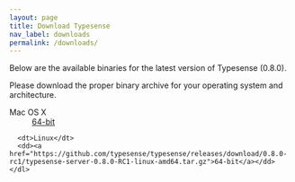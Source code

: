 ```yaml
---
layout: page
title: Download Typesense
nav_label: downloads
permalink: /downloads/
---
```


<div class="row no-gutters">
  <div class="col-md-8">
    <p>Below are the available binaries for the latest version of Typesense (0.8.0).</p>
    <p>Please download the proper binary archive for your operating system and architecture.</p>
    <dl id="release-downloads">
      <dt>Mac OS X</dt>
      <dd><a href="https://github.com/typesense/typesense/releases/download/0.8.0-rc1/typesense-server-0.8.0-RC1-darwin-amd64.tar.gz">64-bit</a></dd>

      <dt>Linux</dt>
      <dd><a href="https://github.com/typesense/typesense/releases/download/0.8.0-rc1/typesense-server-0.8.0-RC1-linux-amd64.tar.gz">64-bit</a></dd>
    </dl>
  </div>
</div>

<div class="row">
  <div class="col-md-8">

  </div>
</div>